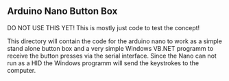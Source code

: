 Arduino Nano Button Box
---

DO NOT USE THIS YET! This is mostly just code to test the concept!


This directory will contain the code for the arduino nano  to work as a simple stand alone button box
and a very simple Windows VB.NET programm to receive the button presses via the serial interface.
Since the Nano can not run as a HID the Windows programm will send the keystrokes to the computer.